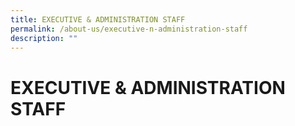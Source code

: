 ```yaml
---
title: EXECUTIVE & ADMINISTRATION STAFF
permalink: /about-us/executive-n-administration-staff
description: ""
---
```

# EXECUTIVE & ADMINISTRATION STAFF
